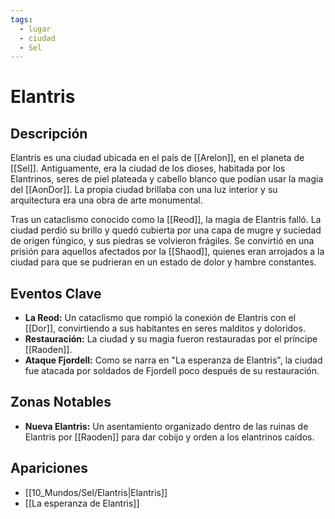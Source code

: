 ```yaml
---
tags:
  - lugar
  - ciudad
  - Sel
---
```


# Elantris

## Descripción
Elantris es una ciudad ubicada en el país de [[Arelon]], en el planeta de [[Sel]]. Antiguamente, era la ciudad de los dioses, habitada por los Elantrinos, seres de piel plateada y cabello blanco que podían usar la magia del [[AonDor]]. La propia ciudad brillaba con una luz interior y su arquitectura era una obra de arte monumental.

Tras un cataclismo conocido como la [[Reod]], la magia de Elantris falló. La ciudad perdió su brillo y quedó cubierta por una capa de mugre y suciedad de origen fúngico, y sus piedras se volvieron frágiles. Se convirtió en una prisión para aquellos afectados por la [[Shaod]], quienes eran arrojados a la ciudad para que se pudrieran en un estado de dolor y hambre constantes.

## Eventos Clave
*   **La Reod:** Un cataclismo que rompió la conexión de Elantris con el [[Dor]], convirtiendo a sus habitantes en seres malditos y doloridos.
*   **Restauración:** La ciudad y su magia fueron restauradas por el príncipe [[Raoden]].
*   **Ataque Fjordell:** Como se narra en "La esperanza de Elantris", la ciudad fue atacada por soldados de Fjordell poco después de su restauración.

## Zonas Notables
*   **Nueva Elantris:** Un asentamiento organizado dentro de las ruinas de Elantris por [[Raoden]] para dar cobijo y orden a los elantrinos caídos.

## Apariciones
* [[10_Mundos/Sel/Elantris|Elantris]]
* [[La esperanza de Elantris]]
